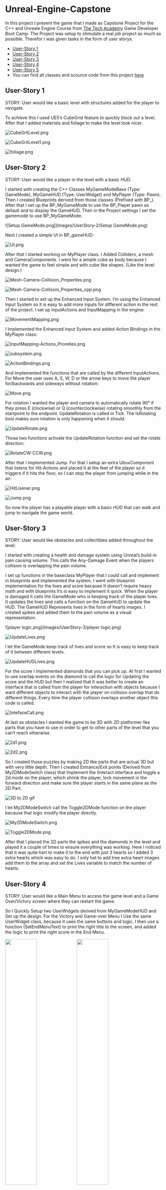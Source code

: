 # Unreal-Engine-Capstone
In this project I present the game that I made as Capstone Project for the C++ and Unreale Engine Course from [The Tech Academy](https://www.learncodinganywhere.com/) Game Developer Boot Camp.
The Project was setup to stimulate a real job project as much as possible. Therefor I was given tasks in the form of user storys.

- [User-Story 1](#user-story-1)
- [User-Story 2](#user-story-2)
- [User-Story 3](#user-story-3)
- [User-Story 4](#user-story-4)
- [User-Story 5](#user-story-5)
- You can find all classes and scource code from this project [here](SandBox/Source/SandBox)

## User-Story 1
STORY: User would like a basic level with structures added for the player to navigate.

To achieve this I used UE5’s CubeGrid feature to quickly block out a level. After that I added materials and foliage to make the level look nicer.

![CubeGritLevel.png](Images/UserStory-1/CubeGritLevel.png)

![CubeGritLevel1.png](Images/UserStory-1/CubeGritLevel1.png)

![foliage.png](Images/UserStory-1/foliage.png)

## User-Story 2
STORY: User would like a player in the level with a basic HUD.

I started with creating the C++ Classes MyGameModeBase (Type: GameMode), MyGameHUD (Type: UserWidget) and MyPlayer (Type: Pawn). Then I created Blueprints derived from those classes (Prefixed with BP_).
After that I set up the BP_MyGameMode to use the BP_Player pawn as default and to display the GameHUD. Then in the Project settings I set the gamemode to use BP_MyGameMode.

![Setup GameMode.png](Images/UserStory-2/Setup GameMode.png)

Next I created a simple UI in BP_gameHUD:

![UI.png](Images/UserStory-2/UI.png)

After that I started working on MyPlayer class. I Added Colliders, a mesh and CameraComponents. I went for a simple cube as body because I wanted the game to feel simple and with cube like shapes. (Like the level design.)

![Mesh-Camera-Collision_Properties.png](Images/UserStory-2/Mesh-Camera-Collision_Properties.png)

![Mesh-Camera-Collision_Properties_cpp.png](Images/UserStory-2/Mesh-Camera-Collision_Properties_cpp.png)

Then I started to set up the Enhanced Input System. I’m using the Enhanced Input System so it is easy to add more inputs for different action in the rest of the project. 
I set up InputActions and InputMapping in the engine:

![MovementMapping.png](Images/UserStory-2/MovementMapping.png)

I Implemented the Enhanced Input System and added Action Bindings in the MyPlayer class: 

![InputMapping-Actions_Proreties.png](Images/UserStory-2/InputMapping-Actions_Proreties.png)

![subsystem.png](Images/UserStory-2/subsystem.png)

![ActionBindings.png](Images/UserStory-2/ActionBindings.png)

And Implemented the functions that are called by the different InputActions.
For Move the user uses A, S, W, D or the arrow keys to move the player for/backwards and sideways without rotation:

![Move.png](Images/UserStory-2/Move.png)

For rotation I wanted the player and camera to automatically rotate 90° if they press E (clockwise) or Q (counterclockwise) rotating smoothly from the startpoint to the endpoint.
UpdateRotation is called in Tick. The IsRotating bool makes sure rotation is only happening when it should.

![UpdateRotate.png](Images/UserStory-2/UpdateRotate.png)

Those two functions activate the UpdateRotation function and set the rotate direction:

![RotateCW-CCW.png](Images/UserStory-2/RotateCW-CCW.png)

After that I implemented Jump. For that I setup an extra UboxComponent that listens for Hit-Actions and placed it at the feet of the player so it triggers if it hits the floor, so I can stop the player from jumping while in the air:

![HitLisener.png](Images/UserStory-2/HitLisener.png)

![Jump.png](Images/UserStory-2/Jump.png)

So now the player has a playable player with a basic HUD that can walk and jump to navigate the game world.


## User-Story 3
STORY: User would like obstacles and collectibles added throughout the level.

I started with creating a health and damage system using Unreal’s build-in pain causing volume. This calls the Any-Damage Event when the players collision is overlapping the pain volume.

I set up functions in the baseclass MyPlayer that I could call and implement in blueprints and implemented the system. I went with blueprint implementation for the lives and score because It doesn’t require heavy math and with blueprints it’s is easy to implement it quick. 
When the player is damaged it calls the GameMode who is keeping track of the player lives. It updates the lives and calls a function on the GameHUD to update the HUD. The GameHUD Represents lives in the form of hearts images. I created spikes and added them to the pain volume as a visual representation.

![player logic.png](Images/UserStory-3/player logic.png)

![UpdateLives.png](Images/UserStory-3/UpdateLives.png)

I let the GameMode keep track of lives and score so It is easy to keep track of it between different levels.

![UpdateHUDLives.png](Images/UserStory-3/UpdateHUDLives.png)

For the score I implemented diamonds that you can pick up. At first I wanted to use overlap events on the diamond to call the logic for Updating the score and the HUD but then I realized that It was better to create an interface that is called from the player for interaction with objects because I want different objects to interact with the player on collision overlap that do different things.
Every time the player collision overlaps another object this code is called.

![IntefaceCall.png](Images/UserStory-3/IntefaceCall.png)

At last as obstacles I wanted the game to be 3D with 2D platformer like parts that you have to use in order to get to other parts of the level that you can’t reach otherwise.

![2d1.png](Images/UserStory-3/2d1.png)

![2d2.png](Images/UserStory-3/2d2.png)

So I created those puzzles by making 2D like parts that are actual 3D but with very little depth. Then I created Entrance/Exit points (Derived from My2DModeSwitch class) that Implement the IInteract interface and toggle a 2d mode on the player, which shrink the player, lock movement in the forward direction and make sure the player starts in the same plane as the 2D Part.

![3D to 2D gif](https://photos.app.goo.gl/QMkWdV1UXVrkWTjk8)

I let My2DModeSwitch call the Toggle2DMode function on the player because that logic modify the player directly.

![My2DModeSwitch.png](Images/UserStory-3/My2DModeSwitch.png)

![Toggle2DMode.png](Images/UserStory-3/Toggle2DMode.png)

After that I placed the 2D parts the spikes and the diamonds in the level and played it a couple of times to ensure everything was working. Here I noticed that it was quite hart to make it to the end with just 3 hearts so I added 3 extra hearts which was easy to do. I only hat to add tree extra heart images add them to the array and set the Lives variable to match the number of hearts.


## User-Story 4
STORY: User would like a Main Menu to access the game level and a Game Over/Victory screen where they can restart the game.

So I Quickly Setup two UserWidgets derived from MyGameModeHUD and Set up the design. For the Victory and Game-over Menu I Use the same UserWidget class, because it uses the same buttons and logic. I then use a function (SetEndMenuText) to print the right title to the screen, and added the logic to print the right score in the End Menu.

<img src="Images/UserStory-4/MainMenu1.png" width="45%"/> <img src="Images/UserStory-4/Victory.png" width="45%"/>
<img src="Images/UserStory-4/GameOver1.png" width="45%"/> 

SetEndMenuText Function:

![SetEndMenuText.png](Images/UserStory-4/SetEndMenuText.png)

LOGIC DISPLAYING SCORE:

<img src="Images/UserStory-4/Update Score.png"/>

![GameOver-UpdateScore.png](Images/UserStory-4/GameOver-UpdateScore.png)

I used Blueprint implementation because I use the same function call to update the UI score in the End-Menus and the GameHUD (Displayed during gameplay.) and because Usewidgets are Quickly setup with Blueprints.


## User-Story 5
STORY: User would like to be able to play the whole game level from the main menu to the victory screen.

To do that I needed a way to easy add/remove UserWidgets to/from the viewport.
I first setup displaying the MainMenu at game start, enable the mouse so the player can click buttons and disable player movement so the player can’t move before the player clicked start. 
I stored the player reference and some other references I need on BeginPlay in BP_MyGameMode:

![DisableMouseAndInput.png](Images/UserStory-5/DisableMouseAndInput.png)
![DisplayMainMenu.png](Images/UserStory-5/DisplayMainMenu.png)
![GetGameHUDRef.png](Images/UserStory-5/GetGameHUDRef.png)
![GetEndMenuRef.png](Images/UserStory-5/GetEndMenuRef.png)

After That I set up a function to easily remove One UserWitget from viewport And display another.

![AddRemoveUI.png](Images/UserStory-5/AddRemoveUI.png)

Then I added Logic for calling the End menu with game-over text (game-over text is set in SetEndMenutext function implemented in the last user-story):

![CallEndMenuOnGameOver.png](Images/UserStory-5/CallEndMenuOnGameOver.png)

And for the End menu with Victory text. This one is Called if the winning condition is met, that is picking up the big diamond at the and of the tower.:

![CallEndMenuOnVictoryDiamond.png](Images/UserStory-5/CallEndMenuOnVictoryDiamond.png)

At Last I Added the functionality to the Play, Replay and Quit buttons:

![Play.png](Images/UserStory-5/Play.png)

![Replay-Quit.png](Images/UserStory-5/Replay-Quit.png)

After that I play tested the game a view times and adjusted some values to get a better experience (things like speed, jumpheight and amound of lives)
and rounded up some details in the game design. With that I finished the project.

You can find all classes and scource code from this project [here](SandBox/Source/SandBox) <br>
[Scrol Up](#unreal-engine-capstone)
